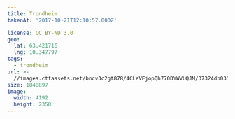 ```yaml
---
title: Trondheim
takenAt: '2017-10-21T12:10:57.000Z'

license: CC BY-ND 3.0
geo:
  lat: 63.421716
  lng: 10.347797
tags:
  - trondheim
url: >-
  //images.ctfassets.net/bncv3c2gt878/4CLeVEjopQh770DYWVUQJM/37324db035e2b7cc730f18b8ef51b261/trondheim_37149903854_o
size: 1848897
image:
  width: 4192
  height: 2358
---
```

